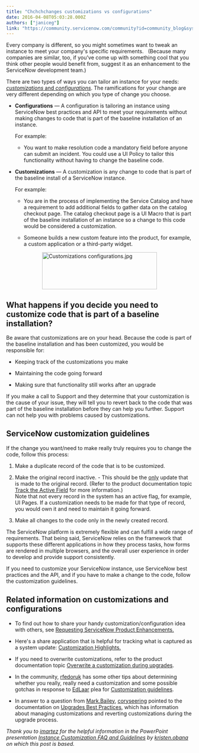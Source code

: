 ```yaml
---
title: "Chchchchanges customizations vs configurations"
date: 2016-04-08T05:03:28.000Z
authors: ["janiceg"]
link: "https://community.servicenow.com/community?id=community_blog&sys_id=666d2e29dbd0dbc01dcaf3231f96195e"
---
```

<p>Every company is different, so you might sometimes want to tweak an instance to meet your company's specific requirements.   (Because many companies are similar, too, if you've come up with something cool that you think other people would benefit from, suggest it as an enhancement to the ServiceNow development team.)</p><p></p><p>There are two types of ways you can tailor an instance for your needs: <a href="https://hi.service-now.com/kb_view.do?sysparm_article=KB0553407"><em>customizations</em> and <em>configurations</em></a>. The ramifications for your change are very different depending on which you type of change you choose.</p><p></p><ul><li><p><strong>Configurations</strong> — A configuration is tailoring an instance using ServiceNow best practices and API to meet your requirements without making changes to code that is part of the baseline installation of an instance.</p><p>For example:</p><ul><li><p>You want to make resolution code a mandatory field before anyone can submit an incident. You could use a UI Policy to tailor this functionality without having to change the baseline code.</p></li></ul></li></ul><p></p><ul><li><p><strong>Customizations</strong> — A customization is any change to code that is part of the baseline install of a ServiceNow instance.</p><p>For example:</p><ul><li><p>You are in the process of implementing the Service Catalog and have a requirement to add additional fields to gather data on the catalog checkout page. The catalog checkout page is a UI Macro that is part of the baseline installation of an instance so a change to this code would be considered a customization.</p></li><li><p>Someone builds a new custom feature into the product, for example, a custom application or a third-party widget.</p></li></ul></li></ul><p></p><p><img   alt="Customizations configurations.jpg" class="image-1 jive-image" src="ad07a0c2db9457049c9ffb651f9619c0.iix" style="width: 310px; height: 100px; display: block; margin-left: auto; margin-right: auto;"/></p><p></p><h2>What happens if you decide you need to customize code that is part of a baseline installation?</h2><p>Be aware that customizations are on your head. Because the code is part of the baseline installation and has been customized, you would be responsible for:</p><ul><li><p>Keeping track of the customizations you make</p></li><li><p>Maintaining the code going forward</p></li><li><p>Making sure that functionality still works after an upgrade</p></li></ul><p></p><p>If you make a call to Support and they determine that your customization is the cause of your issue, they will tell you to revert back to the code that was part of the baseline installation before they can help you further. Support can not help you with problems caused by customizations.</p><p></p><h2>ServiceNow customization guidelines</h2><p>If the change you want/need to make really truly requires you to change the code, follow this process:</p><ol><li><p>Make a duplicate record of the code that is to be customized.</p></li><li><p>Make the original record inactive. - This should be the <span style="text-decoration: underline;">only</span> update that is made to the original record. (Refer to the product documentation topic <a title="ocs.servicenow.com/build/system_update_sets/task/t_TrackingTheActiveField.html" href="https://docs.servicenow.com/build/system_update_sets/task/t_TrackingTheActiveField.html" rel="nofollow" target="_blank">Track the Active Field</a> for more information.)<br/>Note that not every record in the system has an active flag, for example, UI Pages. If a customization needs to be made for that type of record, you would own it and need to maintain it going forward.</p></li><li><p>Make all changes to the code only in the newly created record.</p></li></ol><p>The ServiceNow platform is extremely flexible and can fulfill a wide range of requirements. That being said, ServiceNow relies on the framework that supports these different applications in how they process tasks, how forms are rendered in multiple browsers, and the overall user experience in order to develop and provide support consistently.</p><p></p><p>If you need to customize your ServiceNow instance, use ServiceNow best practices and the API, and if you have to make a change to the code, follow the customization guidelines.</p><p></p><h2>Related information on customizations and configurations</h2><ul><li><p>To find out how to share your handy customization/configuration idea with others, see <a title="i.service-now.com/kb_view.do?sysparm_article=KB0547257" href="https://hi.service-now.com/kb_view.do?sysparm_article=KB0547257">Requesting ServiceNow Product Enhancements.</a></p></li><li><p>Here's a share application that is helpful for tracking what is captured as a system update: <a title="hare.servicenow.com/app.do#/detailV2/6ed5c3d2874355008bf84b0b0e434dad/overview" href="https://share.servicenow.com/app.do#/detailV2/6ed5c3d2874355008bf84b0b0e434dad/overview">Customization Highlights.</a></p></li><li><p>If you need to overwrite customizations, refer to the product documentation topic <a title="eneva-docs.servicenow.com/build/system_update_sets/task/t_OverwriteCustomizsDuringUpgrades.html" href="https://geneva-docs.servicenow.com/build/system_update_sets/task/t_OverwriteCustomizsDuringUpgrades.html" rel="nofollow" target="_blank">Overwrite a customization during upgrades</a>.</p></li><li><p>In the community, <a title="rfedoruk" __default_attr="2291" __jive_macro_name="user" class="jive_macro jive_macro_user" data-orig-content="rfedoruk" data-renderedposition="1160.199951171875_153.11666870117188_71_17" href="/community?id=community_user_profile&user=5aa25e6ddbd81fc09c9ffb651f961921">rfedoruk</a> has some other tips about determining whether you really, really need a customization and some possible gotchas in response to <a title="EdLaar" __default_attr="2445" __jive_macro_name="user" class="jive_macro jive_macro_user" data-orig-content="EdLaar" data-renderedposition="1160.199951171875_1037.13330078125_63_17" href="/community?id=community_user_profile&user=e6c0daeddb581fc09c9ffb651f961904">EdLaar</a> plea for <a title="" _jive_internal="true" data-containerid="2076" data-containertype="14" data-objectid="688386" data-objecttype="2" href="/community?id=community_question&sys_id=51a10b69db98dbc01dcaf3231f96197d">Customization guidelines</a>.</p></li><li><p>In answer to a question from <a title="Mark.Bailey" __default_attr="8301" __jive_macro_name="user" class="jive_macro jive_macro_user" data-orig-content="Mark.Bailey" data-renderedposition="1205_220.23333740234375_91_17" href="/community?id=community_user_profile&user=4e921e2ddbd81fc09c9ffb651f961911">Mark.Bailey</a>, <a title="coryseering" __default_attr="40917" __jive_macro_name="user" class="jive_macro jive_macro_user" data-orig-content="coryseering" data-renderedposition="1205_319.26666259765625_92_17" href="/community?id=community_user_profile&user=bf225e65dbd81fc09c9ffb651f9619d6">coryseering</a> pointed to the documentation on <a title="iki.servicenow.com/index.php?title=Upgrades_Best_Practices#gsc.tab=0" href="https://wiki.servicenow.com/index.php?title=Upgrades_Best_Practices#gsc.tab=0">Upgrades Best Practices</a>, which has information about managing customizations and reverting customizations during the upgrade process.</p></li></ul><p></p><p></p><p><em>Thank you to <em><a title="imartez" __default_attr="2265" __jive_macro_name="user" class="jive-link-profile-small jive_macro jive_macro_user" data-id="2265" data-objecttype="3" data-orig-content="imartez" data-renderedposition="1291.800048828125_92.26666259765625_64_17" data-type="person" href="/community?id=community_user_profile&user=6e6e4e29dbd41fc09c9ffb651f96199e">imartez</a></em> for the helpful information in the PowerPoint presentation <a href="https://hi.service-now.com/kb_view.do?sysparm_article=KB0553407" title="https://hi.service-now.com/kb_view.do?sysparm_article=KB0553407">Instance Customization FAQ and Guidelines</a> by <a title="kristen.obana" __default_attr="25824" __jive_macro_name="user" class="jive_macro jive_macro_user" data-orig-content="kristen.obana" data-renderedposition="1291.800048828125_815.8333129882812_102_17" href="/community?id=community_user_profile&user=d8245eeddb1c1fc09c9ffb651f9619f2">kristen.obana</a> on which this post is based. <br/></em></p>